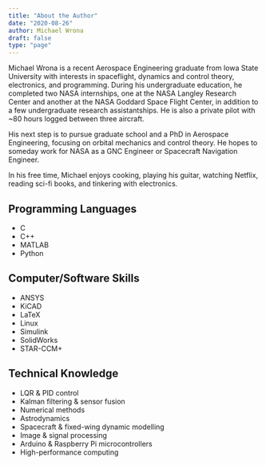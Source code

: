 ```yaml
---
title: "About the Author"
date: "2020-08-26"
author: Michael Wrona
draft: false
type: "page"
---
```


Michael Wrona is a recent Aerospace Engineering graduate from Iowa State University with interests in spaceflight, dynamics and control theory, electronics, and programming. During his undergraduate education, he completed two NASA internships, one at the NASA Langley Research Center and another at the NASA Goddard Space Flight Center, in addition to a few undergraduate research assistantships. He is also a private pilot with ~80 hours logged between three aircraft.

His next step is to pursue graduate school and a PhD in Aerospace Engineering, focusing on orbital mechanics and control theory. He hopes to someday work for NASA as a GNC Engineer or Spacecraft Navigation Engineer.

In his free time, Michael enjoys cooking, playing his guitar, watching Netflix, reading sci-fi books, and tinkering with electronics.

## Programming Languages

- C
- C++
- MATLAB
- Python

## Computer/Software Skills

- ANSYS
- KiCAD
- LaTeX
- Linux
- Simulink
- SolidWorks
- STAR-CCM+

## Technical Knowledge

- LQR & PID control
- Kalman filtering & sensor fusion
- Numerical methods
- Astrodynamics
- Spacecraft & fixed-wing dynamic modelling
- Image & signal processing
- Arduino & Raspberry Pi microcontrollers
- High-performance computing
